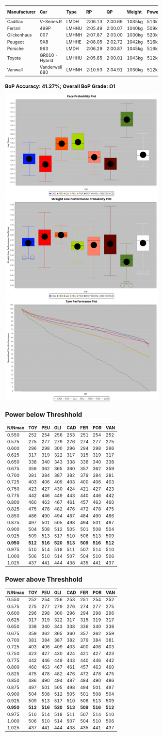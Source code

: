 |Manufacturer|Car|Type|RP|QP|Weight|Power¹|Threshhold|PINC|Power²|E/Stint|AVG Vmax|FDS|RDLC|L/Stint|BOP-Grade|ModelAccuracy|ModelPoints|Match%|
|:-|:-|:-|:-|:-|:-|:-|:-|:-|:-|:-|:-|:-|:-|:-|:-|:-|:-|:-|
|Cadillac|V-Series.R|LMDH|2:06.13|2:00.69|1035kg|513kw|0.0kph|0%|513kw|886MJ|304.88kph|-|1.03|25|-E1|98.38%|1765|58.35%|
|Ferrari|499P|LMHHU|2:05.49|2:00.07|1040kg|509kw|0.0kph|0%|509kw|888MJ|307.19kph|190kph|1.05|25|-Ω1|92.24%|2247|32.49%|
|Glickenhaus|007|LMHNH|2:07.87|2:03.00|1030kg|520kw|0.0kph|0%|520kw|913MJ|308.85kph|-|0.96|25|+E1|96.18%|554|56.77%|
|Peugeot|9X8|LMHHE|2:08.05|2:02.72|1042kg|516kw|0.0kph|0%|516kw|908MJ|304.00kph|150kph|1.02|25|+D1|87.65%|1795|67.89%|
|Porsche|963|LMDH|2:06.29|2:00.87|1045kg|516kw|0.0kph|0%|516kw|898MJ|304.87kph|-|1.02|25|-D1|96.81%|5438|65.61%|
|Toyota|GR010 - Hybrid|LMHHU|2:05.65|2:00.01|1043kg|512kw|0.0kph|0%|512kw|902MJ|305.06kph|190kph|1.05|25|-Ω1|86.04%|1751|40.77%|
|Vanwall|Vanderwell 680|LMHNH|2:10.53|2:04.91|1030kg|512kw|0.0kph|0%|512kw|894MJ|298.93kph|-|1.02|25|+Ω2|91.42%|501|-32.96%|

### BoP Accuracy: 41.27%; Overall BoP Grade: Ω1
![PACECHART](./IMG/OFFICIAL.png)
![STRAIGHTLINEPERFORMANCECHART](./IMG/OFFICIAL_sp.png)
![TYREPERFORMANCECHART](./IMG/OFFICIAL_tw.png)

## Power below Threshhold
|N/Nmax|TOY|PEU|GLI|CAD|FER|POR|VAN|
|:-|:-|:-|:-|:-|:-|:-|:-|
|0.550|252|254|256|253|251|254|252|
|0.575|275|277|279|276|274|277|275|
|0.600|296|298|300|296|294|298|296|
|0.625|317|319|322|317|315|319|317|
|0.650|338|340|343|338|336|340|338|
|0.675|359|362|365|360|357|362|359|
|0.700|381|384|387|382|379|384|381|
|0.725|403|406|409|403|400|406|403|
|0.750|423|427|430|424|421|427|423|
|0.775|442|446|449|443|440|446|442|
|0.800|460|463|467|461|457|463|460|
|0.825|475|478|482|476|472|478|475|
|0.850|486|490|494|487|484|490|486|
|0.875|497|501|505|498|494|501|497|
|0.900|504|508|512|505|501|508|504|
|0.925|509|513|517|510|506|513|509|
|**0.950**|**512**|**516**|**520**|**513**|**509**|**516**|**512**|
|0.975|510|514|518|511|507|514|510|
|1.000|506|510|514|507|504|510|506|
|1.025|437|441|444|438|435|441|437|

## Power above Threshhold
|N/Nmax|TOY|PEU|GLI|CAD|FER|POR|VAN|
|:-|:-|:-|:-|:-|:-|:-|:-|
|0.550|252|254|256|253|251|254|252|
|0.575|275|277|279|276|274|277|275|
|0.600|296|298|300|296|294|298|296|
|0.625|317|319|322|317|315|319|317|
|0.650|338|340|343|338|336|340|338|
|0.675|359|362|365|360|357|362|359|
|0.700|381|384|387|382|379|384|381|
|0.725|403|406|409|403|400|406|403|
|0.750|423|427|430|424|421|427|423|
|0.775|442|446|449|443|440|446|442|
|0.800|460|463|467|461|457|463|460|
|0.825|475|478|482|476|472|478|475|
|0.850|486|490|494|487|484|490|486|
|0.875|497|501|505|498|494|501|497|
|0.900|504|508|512|505|501|508|504|
|0.925|509|513|517|510|506|513|509|
|**0.950**|**512**|**516**|**520**|**513**|**509**|**516**|**512**|
|0.975|510|514|518|511|507|514|510|
|1.000|506|510|514|507|504|510|506|
|1.025|437|441|444|438|435|441|437|

